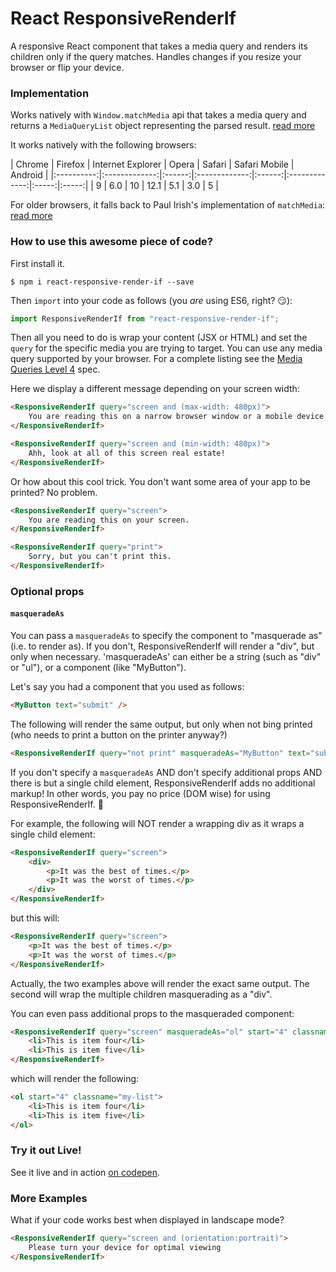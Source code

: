 # React ResponsiveRenderIf

A responsive React component that takes a media query and renders its children only if the query matches. Handles changes if you resize your browser or flip your device.

### Implementation

Works natively with `Window.matchMedia` api that takes a media query and returns a `MediaQueryList` object representing the parsed result. [read more](https://developer.mozilla.org/en-US/docs/Web/API/Window/matchMedia)

It works natively with the following browsers:

| Chrome | Firefox | Internet Explorer | Opera | Safari | Safari Mobile | Android |
|:----------:|:-------------:|:------:|:-------------:|:------:|:-------------:|:-----:|:-----:|
|  9    |    6.0     |    10       |       12.1  |  5.1 | 3.0 | 5 |

For older browsers, it falls back to Paul Irish's implementation of `matchMedia`: [read more](https://github.com/paulirish/matchMedia.js/)

### How to use this awesome piece of code?

First install it.
```
$ npm i react-responsive-render-if --save
```

Then `import` into your code as follows (you _are_ using ES6, right? :smirk:):
```javascript
import ResponsiveRenderIf from "react-responsive-render-if";
```

Then all you need to do is wrap your content (JSX or HTML)
and set the `query` for the specific media you are trying to target.
You can use any media query supported by your browser. For a complete listing
see the [Media Queries Level 4](https://drafts.csswg.org/mediaqueries/) spec.

Here we display a different message depending on your screen width:
```html
<ResponsiveRenderIf query="screen and (max-width: 480px)">
    You are reading this on a narrow browser window or a mobile device.
</ResponsiveRenderIf>

<ResponsiveRenderIf query="screen and (min-width: 480px)">
    Ahh, look at all of this screen real estate!
</ResponsiveRenderIf>
```

Or how about this cool trick. You don't want some area of your app to be printed? No problem.
```html
<ResponsiveRenderIf query="screen">
    You are reading this on your screen.
</ResponsiveRenderIf>

<ResponsiveRenderIf query="print">
    Sorry, but you can't print this.
</ResponsiveRenderIf>
```

### Optional props

#### `masqueradeAs`

You can pass a `masqueradeAs` to specify the component to "masquerade as" (i.e. to render as).
If you don't, ResponsiveRenderIf will render a "div", but only when necessary.
'masqueradeAs' can either be a string (such as "div" or "ul"), or a component (like "MyButton").

Let's say you had a component that you used as follows:
```html
<MyButton text="submit" />
```
The following will render the same output, but only when not bing printed
(who needs to print a button on the printer anyway?)
```html
<ResponsiveRenderIf query="not print" masqueradeAs="MyButton" text="submit" />
```

If you don't specify a `masqueradeAs` AND don't specify additional props AND
there is but a single child element, ResponsiveRenderIf adds no additional markup!  In other words,
you pay no price (DOM wise) for using ResponsiveRenderIf. :tada:

For example, the following will NOT render a wrapping div as it wraps a single child element:
```html
<ResponsiveRenderIf query="screen">
    <div>
        <p>It was the best of times.</p>
        <p>It was the worst of times.</p>
    </div>
</ResponsiveRenderIf>
```
but this will:
```html
<ResponsiveRenderIf query="screen">
    <p>It was the best of times.</p>
    <p>It was the worst of times.</p>
</ResponsiveRenderIf>
```
Actually, the two examples above will render the exact same output. The second will wrap the multiple children
masquerading as a "div".

You can even pass additional props to the masqueraded component:
```html
<ResponsiveRenderIf query="screen" masqueradeAs="ol" start="4" classname="my-list">
    <li>This is item four</li>
    <li>This is item five</li>
</ResponsiveRenderIf>
```
which will render the following:
```html
<ol start="4" classname="my-list">
    <li>This is item four</li>
    <li>This is item five</li>
</ol>
```

### Try it out Live!
See it live and in action [on codepen](http://codepen.io/jfkhoury/pen/MegmwV).

### More Examples

What if your code works best when displayed in landscape mode?
```html
<ResponsiveRenderIf query="screen and (orientation:portrait)">
    Please turn your device for optimal viewing
</ResponsiveRenderIf>
```
